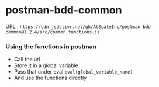 # postman-bdd-common

URL : `https://cdn.jsdelivr.net/gh/AtScaleInc/postman-bdd-common@1.2.4/src/common_functions.js`

### Using the functions in postman
  - Call the url
  - Store it in a global variable
  - Pass that under eval `eval(global_variable_name)`
  - And use the functions directly
